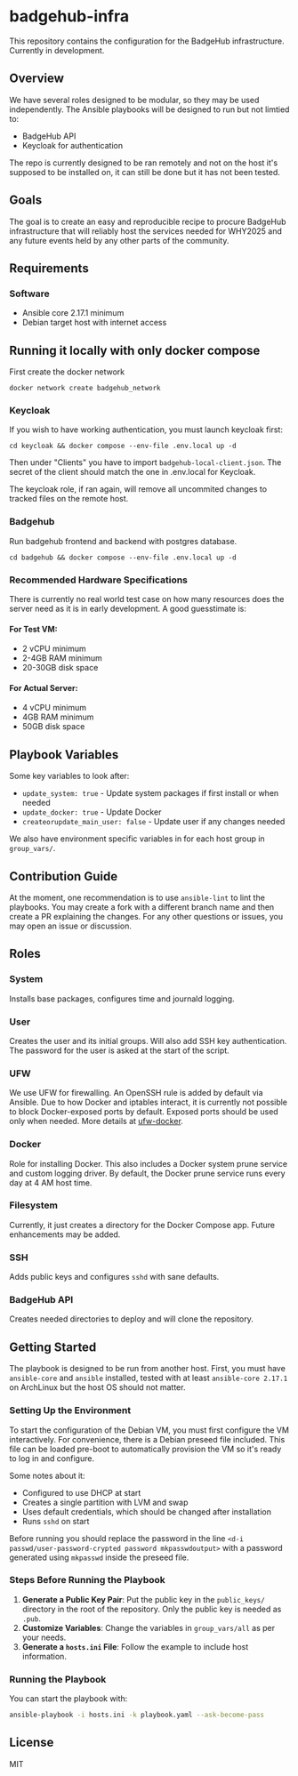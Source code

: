 
# badgehub-infra

This repository contains the configuration for the BadgeHub infrastructure. Currently in development.

## Overview

We have several roles designed to be modular, so they may be used independently. The Ansible playbooks will be designed to run but not limtied to:
- BadgeHub API
- Keycloak for authentication

The repo is currently designed to be ran remotely and not on the host it's supposed to be installed on, it can still be done but it has not been tested.

## Goals

The goal is to create an easy and reproducible recipe to procure BadgeHub infrastructure that will reliably host the services needed for WHY2025 and any future events held by any other parts of the community.

## Requirements 

### Software

- Ansible core 2.17.1 minimum
- Debian target host with internet access

## Running it locally with only docker compose

First create the docker network

`docker network create badgehub_network`

### Keycloak
If you wish to have working authentication, you must launch keycloak first:

```
cd keycloak && docker compose --env-file .env.local up -d 
```
Then under "Clients" you have to import `badgehub-local-client.json`. The secret of the client should match the one in .env.local for Keycloak.

The keycloak role, if ran again, will remove all uncommited changes to tracked files on the remote host. 

### Badgehub 

Run badgehub frontend and backend with postgres database. 

`cd badgehub && docker compose --env-file .env.local up -d`

### Recommended Hardware Specifications

There is currently no real world test case on how many resources does the server need as it is in early development. A good guesstimate is:
#### For Test VM:
- 2 vCPU minimum
- 2-4GB RAM minimum 
- 20-30GB disk space

#### For Actual Server:
- 4 vCPU minimum
- 4GB RAM minimum
- 50GB disk space

## Playbook Variables 

Some key variables to look after: 

- `update_system: true` - Update system packages if first install or when needed
- `update_docker: true` - Update Docker  
- `createorupdate_main_user: false` - Update user if any changes needed

We also have environment specific variables in for each host group in `group_vars/`. 

## Contribution Guide

At the moment, one recommendation is to use `ansible-lint` to lint the playbooks. You may create a fork with a different branch name and then create a PR explaining the changes. For any other questions or issues, you may open an issue or discussion. 

## Roles 

### System

Installs base packages, configures time and journald logging.

### User

Creates the user and its initial groups. Will also add SSH key authentication. The password for the user is asked at the start of the script.

### UFW 

We use UFW for firewalling. An OpenSSH rule is added by default via Ansible. Due to how Docker and iptables interact, it is currently not possible to block Docker-exposed ports by default. Exposed ports should be used only when needed. More details at [ufw-docker](https://github.com/chaifeng/ufw-docker/blob/master/ufw-docker).

### Docker

Role for installing Docker. This also includes a Docker system prune service and custom logging driver. By default, the Docker prune service runs every day at 4 AM host time.

### Filesystem

Currently, it just creates a directory for the Docker Compose app. Future enhancements may be added.

### SSH

Adds public keys and configures `sshd` with sane defaults. 

### BadgeHub API

Creates needed directories to deploy and will clone the repository. 

## Getting Started

The playbook is designed to be run from another host. First, you must have `ansible-core` and `ansible` installed, tested with at least `ansible-core 2.17.1` on ArchLinux but the host OS should not matter.

### Setting Up the Environment 

To start the configuration of the Debian VM, you must first configure the VM interactively. For convenience, there is a Debian preseed file included. This file can be loaded pre-boot to automatically provision the VM so it's ready to log in and configure.

Some notes about it:
- Configured to use DHCP at start
- Creates a single partition with LVM and swap
- Uses default credentials, which should be changed after installation
- Runs `sshd` on start

Before running you should replace the password in the line `<d-i passwd/user-password-crypted password mkpasswdoutput>` with a password generated using `mkpasswd` inside the preseed file.

### Steps Before Running the Playbook

1. **Generate a Public Key Pair**: Put the public key in the `public_keys/` directory in the root of the repository. Only the public key is needed as `.pub`.
2. **Customize Variables**: Change the variables in `group_vars/all` as per your needs.
3. **Generate a `hosts.ini` File**: Follow the example to include host information.

### Running the Playbook

You can start the playbook with:

```sh
ansible-playbook -i hosts.ini -k playbook.yaml --ask-become-pass
```

## License 

MIT
